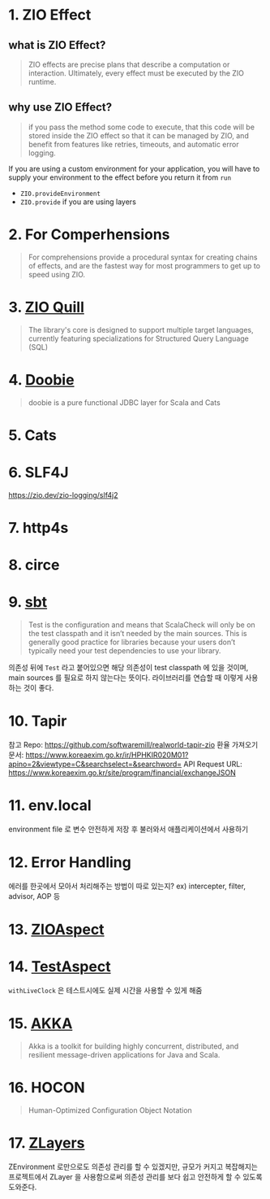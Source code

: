 # 1. ZIO Effect
## what is ZIO Effect?
> ZIO effects are precise plans that describe a computation or interaction. Ultimately, every effect must be executed by the ZIO runtime.

## why use ZIO Effect?
> if you pass the method some code to execute, that this code will be stored inside the ZIO effect so that it can be managed by ZIO, and benefit from features like retries, timeouts, and automatic error logging.

If you are using a custom environment for your application, you will have to supply your environment to the effect  before you return it from `run`
- `ZIO.provideEnvironment`
- `ZIO.provide` if you are using layers


# 2. For Comperhensions
> For comprehensions provide a procedural syntax for creating chains of effects, and are the fastest way for most programmers to get up to speed using ZIO.


# 3. [ZIO Quill](https://zio.dev/zio-quill/)
> The library's core is designed to support multiple target languages, currently featuring specializations for Structured Query Language (SQL)

# 4. [Doobie](https://tpolecat.github.io/doobie/)
> doobie is a pure functional JDBC layer for Scala and Cats

# 5. Cats

# 6. SLF4J
https://zio.dev/zio-logging/slf4j2

# 7. http4s

# 8. circe

# 9. [sbt](https://www.scala-sbt.org/)
>Test is the configuration and means that ScalaCheck will only be on the test classpath and it isn’t needed by the main sources. This is generally good practice for libraries because your users don’t typically need your test dependencies to use your library.

의존성 뒤에 `Test` 라고 붙어있으면 해당 의존성이 test classpath 에 있을 것이며, main sources 를 필요로 하지 않는다는 뜻이다. 라이브러리를 연습할 때 이렇게 사용하는 것이 좋다.

# 10. Tapir

참고 Repo: https://github.com/softwaremill/realworld-tapir-zio
환율 가져오기
문서: https://www.koreaexim.go.kr/ir/HPHKIR020M01?apino=2&viewtype=C&searchselect=&searchword=
API Request URL: https://www.koreaexim.go.kr/site/program/financial/exchangeJSON

# 11. env.local

environment file 로 변수 안전하게 저장 후 불러와서 애플리케이션에서 사용하기

# 12. Error Handling

에러를 한곳에서 모아서 처리해주는 방법이 따로 있는지? ex) intercepter, filter, advisor, AOP 등

# 13. [ZIOAspect](https://zio.dev/api/zio/zioaspect$)

# 14. [TestAspect](https://zio.dev/api/zio/test/testaspect$)

`withLiveClock` 은 테스트시에도 실제 시간을 사용할 수 있게 해줌

# 15. [AKKA](https://akka.io/)
> Akka is a toolkit for building highly concurrent, distributed, and resilient message-driven applications for Java and Scala.
 

# 16. HOCON
> Human-Optimized Configuration Object Notation

# 17. [ZLayers](https://scalac.io/ebook/mastering-modularity-in-zio-with-zlayer/deep-look-into-modular-applications-with-zio/)

ZEnvironment 로만으로도 의존성 관리를 할 수 있겠지만, 규모가 커지고 복잡해지는 프로젝트에서 ZLayer 을 사용함으로써 의존성 관리를 보다 쉽고 안전하게 할 수 있도록 도와준다.